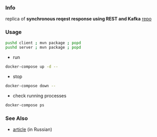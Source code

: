 ### Info

replica of __synchronous reqest response using REST and Kafka__ [repo](https://github.com/graf4444/spring-rest-kafka-synchronous)

### Usage
```sh
pushd client ; mvn package ; popd
pushd server ; mvn package ; popd
```
* run
```sh
docker-compose up -d --
```
* stop
```sh
docker-compose down --
```
* check running processes
```sh
docker-compose ps
```

### See Also

  * [article](https://habr.com/ru/company/innotech/blog/693380/) (in Russian)
